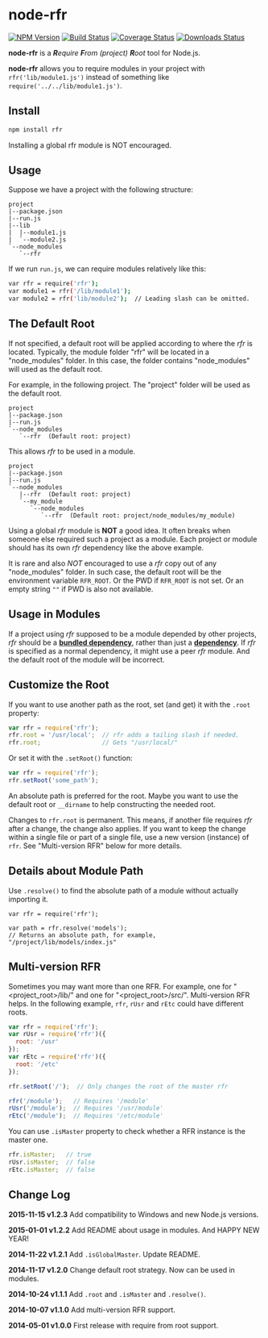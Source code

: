 node-rfr
========

[![NPM Version](https://img.shields.io/npm/v/rfr.svg?style=flat)](https://npmjs.org/package/rfr)
[![Build Status](http://img.shields.io/travis/warmsea/node-rfr.svg?style=flat)](https://travis-ci.org/warmsea/node-rfr)
[![Coverage Status](https://img.shields.io/coveralls/warmsea/node-rfr.svg?style=flat)](https://coveralls.io/r/warmsea/node-rfr?branch=master)
[![Downloads Status](https://img.shields.io/npm/dm/rfr.svg?style=flat)](https://npmjs.org/package/rfr)

**node-rfr** is a *<b>R</b>equire <b>F</b>rom (project) <b>R</b>oot* tool for
Node.js.

**node-rfr** allows you to require modules in your project with
`rfr('lib/module1.js')` instead of something like
`require('../../lib/module1.js')`.

Install
-------

```bash
npm install rfr
```

Installing a global rfr module is NOT encouraged.

Usage
-----

Suppose we have a project with the following structure:

```
project
|--package.json
|--run.js
|--lib
|  |--module1.js
|  `--module2.js
`--node_modules
   `--rfr
```

If we run `run.js`, we can require modules relatively like this:

```bash
var rfr = require('rfr');
var module1 = rfr('/lib/module1');
var module2 = rfr('lib/module2');  // Leading slash can be omitted.
```

The Default Root
----------------

If not specified, a default root will be applied according to where the
*rfr* is located. Typically, the module folder "rfr" will be located in a
"node_modules" folder. In this case, the folder contains "node_modules" will
used as the default root.

For example, in the following project. The "project" folder will be used as the
default root.

```
project
|--package.json
|--run.js
`--node_modules
   `--rfr  (Default root: project)
```

This allows *rfr* to be used in a module.

```
project
|--package.json
|--run.js
`--node_modules
   |--rfr  (Default root: project)
   `--my_module
      `--node_modules
         `--rfr  (Default root: project/node_modules/my_module)
```

Using a global *rfr* module is **NOT** a good idea. It often breaks when
someone else required such a project as a module. Each project or module should
has its own *rfr* dependency like the above example.

It is rare and also *NOT* encouraged to use a *rfr* copy out of any
"node_modules" folder. In such case, the default root will be the environment
variable `RFR_ROOT`. Or the PWD if `RFR_ROOT` is not set. Or an empty string
`""` if PWD is also not available.

Usage in Modules
----------------

If a project using *rfr* supposed to be a module depended by other projects,
*rfr* should be a [**bundled dependency**](https://docs.npmjs.com/files/package.json#bundleddependencies),
rather than just a [**dependency**](https://docs.npmjs.com/files/package.json#dependencies).
If *rfr* is specified as a normal dependency, it might use a peer *rfr* module.
And the default root of the module will be incorrect.

Customize the Root
------------------

If you want to use another path as the root, set (and get) it with the
`.root` property:

```javascript
var rfr = require('rfr');
rfr.root = '/usr/local';  // rfr adds a tailing slash if needed.
rfr.root;                 // Gets "/usr/local/"
```

Or set it with the `.setRoot()` function:

```javascript
var rfr = require('rfr');
rfr.setRoot('some_path');
```

An absolute path is preferred for the root. Maybe you want to use the default
root or `__dirname` to help constructing the needed root.

Changes to `rfr.root` is permanent. This means, if another file requires *rfr*
after a change, the change also applies. If you want to keep the change within
a single file or part of a single file, use a new version (instance) of `rfr`.
See "Multi-version RFR" below for more details.

Details about Module Path
-------------------------

Use `.resolve()` to find the absolute path of a module without actually
importing it.

```
var rfr = require('rfr');

var path = rfr.resolve('models');
// Returns an absolute path, for example, "/project/lib/models/index.js"
```

Multi-version RFR
-----------------

Sometimes you may want more than one RFR. For example, one for
"<project_root>/lib/" and one for "<project_root>/src/". Multi-version RFR
helps. In the following example, `rfr`, `rUsr` and `rEtc` could have different
roots.

```javascript
var rfr = require('rfr');
var rUsr = require('rfr')({
  root: '/usr'
});
var rEtc = require('rfr')({
  root: '/etc'
});

rfr.setRoot('/');  // Only changes the root of the master rfr

rfr('/module');   // Requires '/module'
rUsr('/module');  // Requires '/usr/module'
rEtc('/module');  // Requires '/etc/module'
```

You can use `.isMaster` property to check whether a RFR instance is the master
one.

```javascript
rfr.isMaster;   // true
rUsr.isMaster;  // false
rEtc.isMaster;  // false
```

Change Log
----------

**2015-11-15 v1.2.3** Add compatibility to Windows and new Node.js versions.

**2015-01-01 v1.2.2** Add README about usage in modules. And HAPPY NEW YEAR!

**2014-11-22 v1.2.1** Add `.isGlobalMaster`. Update README.

**2014-11-17 v1.2.0** Change default root strategy. Now can be used in modules.

**2014-10-24 v1.1.1** Add `.root` and `.isMaster` and `.resolve()`.

**2014-10-07 v1.1.0** Add multi-version RFR support.

**2014-05-01 v1.0.0** First release with require from root support.
